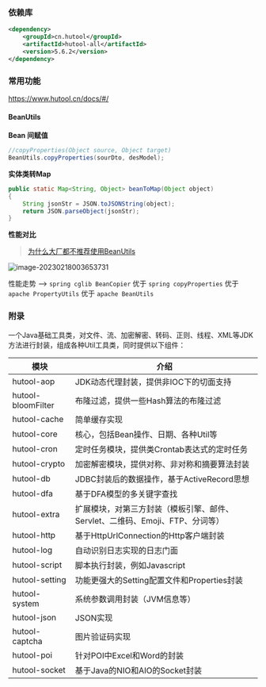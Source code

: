 ### 依赖库

```xml
<dependency>
    <groupId>cn.hutool</groupId>
    <artifactId>hutool-all</artifactId>
    <version>5.6.2</version>
</dependency>
```



### 常用功能

https://www.hutool.cn/docs/#/

#### BeanUtils

**Bean 间赋值**

```java
//copyProperties(Object source, Object target)
BeanUtils.copyProperties(sourDto, desModel);
```



**实体类转Map**

```java
public static Map<String, Object> beanToMap(Object object)
{
    String jsonStr = JSON.toJSONString(object);
    return JSON.parseObject(jsonStr);
}
```



**性能对比**

> [为什么大厂都不推荐使用BeanUtils](https://mp.weixin.qq.com/s/UMK2OMKQiTjP3cfqKL111Q)

![image-20230218003653731](https://img-note.langyastudio.com/202302180036806.png?x-oss-process=style/watermark)

性能走势 --> `spring cglib BeanCopier` 优于 `spring copyProperties` 优于 `apache PropertyUtils` 优于 `apache BeanUtils`



### 附录

一个Java基础工具类，对文件、流、加密解密、转码、正则、线程、XML等JDK方法进行封装，组成各种Util工具类，同时提供以下组件：

| 模块               | 介绍                                                         |
| ------------------ | ------------------------------------------------------------ |
| hutool-aop         | JDK动态代理封装，提供非IOC下的切面支持                       |
| hutool-bloomFilter | 布隆过滤，提供一些Hash算法的布隆过滤                         |
| hutool-cache       | 简单缓存实现                                                 |
| hutool-core        | 核心，包括Bean操作、日期、各种Util等                         |
| hutool-cron        | 定时任务模块，提供类Crontab表达式的定时任务                  |
| hutool-crypto      | 加密解密模块，提供对称、非对称和摘要算法封装                 |
| hutool-db          | JDBC封装后的数据操作，基于ActiveRecord思想                   |
| hutool-dfa         | 基于DFA模型的多关键字查找                                    |
| hutool-extra       | 扩展模块，对第三方封装（模板引擎、邮件、Servlet、二维码、Emoji、FTP、分词等） |
| hutool-http        | 基于HttpUrlConnection的Http客户端封装                        |
| hutool-log         | 自动识别日志实现的日志门面                                   |
| hutool-script      | 脚本执行封装，例如Javascript                                 |
| hutool-setting     | 功能更强大的Setting配置文件和Properties封装                  |
| hutool-system      | 系统参数调用封装（JVM信息等）                                |
| hutool-json        | JSON实现                                                     |
| hutool-captcha     | 图片验证码实现                                               |
| hutool-poi         | 针对POI中Excel和Word的封装                                   |
| hutool-socket      | 基于Java的NIO和AIO的Socket封装                               |



